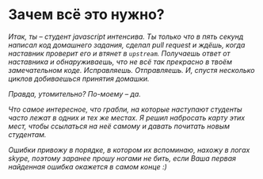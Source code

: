 # Зачем всё это нужно?

*Итак, ты – студент javascript интенсива. Ты только что в пять секунд написал код домашнего задания, сделал pull request и ждёшь, когда наставник проверит его и втянет в `upstream`. Получаешь ответ от наставника и обнаруживаешь, что не всё так прекрасно в твоём замечательном коде. Исправляешь. Отправляешь. И, спустя несколько циклов добиваешься принятия домашки.*

*Правда, утомительно? По-моему – да.*

*Что самое интересное, что грабли, на которые наступают студенты часто лежат в одних и тех же местах. Я решил набросать карту этих мест, чтобы ссылаться на неё самому и давать почитать новым студентам.*

*Ошибки привожу в порядке, в котором их вспоминаю, нахожу в логах skype, поэтому заранее прошу ногами не бить, если Ваша первая найденная ошибка окажется в самом конце :)*
